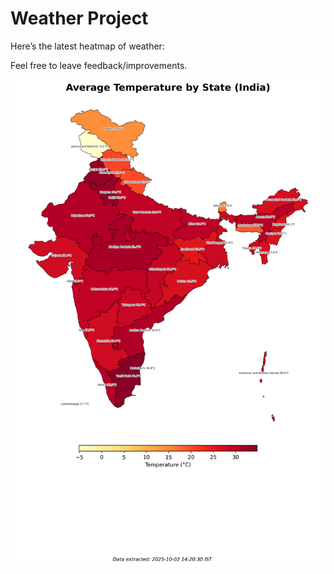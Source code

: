# Weather Project

Here’s the latest heatmap of weather:

Feel free to leave feedback/improvements.

![India Heatmap](docs/assets/india_heatmap.png?v=DE3CD8)
